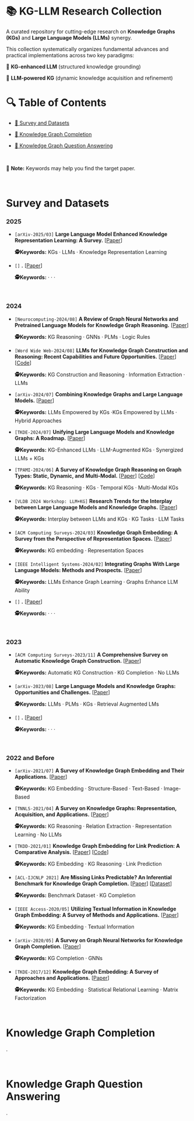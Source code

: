 # 📚 KG-LLM Research Collection

A curated repository for cutting-edge research on **Knowledge Graphs (KGs)** and **Large Language Models (LLMs)** synergy. 

This collection systematically organizes fundamental advances and practical implementations across two key paradigms:

🔹 **KG-enhanced LLM** (structured knowledge grounding)

🔹 **LLM-powered KG** (dynamic knowledge acquisition and refinement)



# 🔍 Table of Contents

- [📜 Survey and Datasets](#survey-and-datasets)

- [📜 Knowledge Graph Completion](#knowledge-graph-completion)

- [📜 Knowledge Graph Question Answering](#knowledge-graph-question-answering)

  

</br>

📌 **Note:** Keywords may help you find the target paper.

</br>

# Survey and Datasets

### 2025

- `[arXiv-2025/03]` **Large Language Model Enhanced Knowledge Representation Learning: A Survey.** [[Paper](https://arxiv.org/abs/2407.00936v4)]

  **🕵️Keywords:** KGs · LLMs · Knowledge Representation Learning

- `[]` **.** [[Paper]()]

  **🕵️Keywords:**  ·  ·  ·

  

</br>

### 2024

- `[Neurocomputing-2024/08]` **A Review of Graph Neural Networks and Pretrained Language Models for Knowledge Graph Reasoning.** [[Paper](https://doi.org/10.1016/j.neucom.2024.128490)]

  **🕵️Keywords:** KG Reasoning · GNNs · PLMs · Logic Rules

- `[Word Wide Web-2024/08]` **LLMs for Knowledge Graph Construction and Reasoning: Recent Capabilities and Future Opportunities.** [[Paper](https://doi.org/10.1007/s11280-024-01297-w)] [[Code](https://github.com/zjunlp/AutoKG)]

  **🕵️Keywords:** KG Construction and Reasoning · Information Extraction · LLMs

- `[arXiv-2024/07]` **Combining Knowledge Graphs and Large Language Models.** [[Paper](https://arxiv.org/pdf/2407.06564v1)]

  **🕵️Keywords:** LLMs Empowered by KGs ·KGs Empowered by LLMs · Hybrid Approaches

- `[TKDE-2024/07]` **Unifying Large Language Models and Knowledge Graphs: A Roadmap.**  [[Paper](https://doi.org/10.1109/TKDE.2024.3352100)] 

  **🕵️Keywords:** KG-Enhanced LLMs · LLM-Augmented KGs · Synergized LLMs + KGs

- `[TPAMI-2024/06]` **A Survey of Knowledge Graph Reasoning on Graph Types: Static, Dynamic, and Multi-Modal.** [[Paper](https://doi.org/10.1109/TPAMI.2024.3417451)] [[Code](https://github.com/LIANGKE23/Awesome-Knowledge-Graph-Reasoning)]

  **🕵️Keywords:** KG Reasoning · KGs · Temporal KGs · Multi-Modal KGs

- `[VLDB 2024 Workshop: LLM+KG]` **Research Trends for the Interplay between Large Language Models and Knowledge Graphs.** [[Paper](https://vldb.org/workshops/2024/proceedings/LLM+KG/LLM+KG-9.pdf)]

  **🕵️Keywords:** Interplay between LLMs and KGs · KG Tasks · LLM Tasks

- `[ACM Computing Surveys-2024/03]` **Knowledge Graph Embedding: A Survey from the Perspective of Representation Spaces.** [[Paper](https://dl.acm.org/doi/10.1145/3643806)]

  **🕵️Keywords:** KG embedding · Representation Spaces

- `[IEEE Intelligent Systems-2024/02]` **Integrating Graphs With Large Language Models: Methods and Prospects.** [[Paper](https://doi.org/10.1109/MIS.2023.3332242)]

  **🕵️Keywords:** LLMs Enhance Graph Learning · Graphs Enhance LLM Ability

- `[]` **.** [[Paper]()]

  **🕵️Keywords:**  ·  ·  ·



</br>

### 2023

- `[ACM Computing Surveys-2023/11]` **A Comprehensive Survey on Automatic Knowledge Graph Construction.** [[Paper](https://dl.acm.org/doi/10.1145/3618295)]

  **🕵️Keywords:** Automatic KG Construction · KG Completion · No LLMs

- `[arXiv-2023/08]` **Large Language Models and Knowledge Graphs: Opportunities and Challenges.** [[Paper](https://arxiv.org/abs/2308.06374v1)]

  **🕵️Keywords:** LLMs · PLMs · KGs · Retrieval Augmented LMs

- `[]` **.** [[Paper]()]

  **🕵️Keywords:**  ·  ·  ·



</br>

### 2022 and Before

- `[arXiv-2021/07]` **A Survey of Knowledge Graph Embedding and Their Applications.** [[Paper](https://arxiv.org/abs/2107.07842v1)]

  **🕵️Keywords:** KG Embedding · Structure-Based · Text-Based · Image-Based

- `[TNNLS-2021/04]` **A Survey on Knowledge Graphs: Representation, Acquisition, and Applications.** [[Paper](https://doi.org/10.1109/TNNLS.2021.3070843)]

  **🕵️Keywords:** KG Reasoning · Relation Extraction · Representation Learning · No LLMs

- `[TKDD-2021/01]` **Knowledge Graph Embedding for Link Prediction: A Comparative Analysis.** [[Paper](https://dl.acm.org/doi/10.1145/3424672)] [[Code](https://github.com/merialdo/research.lpca)]

  **🕵️Keywords:** KG Embedding · KG Reasoning · Link Prediction

- `[ACL-IJCNLP 2021]` **Are Missing Links Predictable? An Inferential Benchmark for Knowledge Graph Completion.** [[Paper](https://aclanthology.org/2021.acl-long.534/)] [[Dataset](https://github.com/TaoMiner/inferwiki)]

  **🕵️Keywords:** Benchmark Dataset · KG Completion

- `[IEEE Access-2020/05]` **Utilizing Textual Information in Knowledge Graph Embedding: A Survey of Methods and Applications.** [[Paper](https://doi.org/10.1109/ACCESS.2020.2995074)] 

  **🕵️Keywords:** KG Embedding · Textual Information 

- `[arXiv-2020/05]` **A Survey on Graph Neural Networks for Knowledge Graph Completion.** [[Paper](https://arxiv.org/abs/2007.12374v1)] 

  **🕵️Keywords:** KG Completion · GNNs 

- `[TKDE-2017/12]` **Knowledge Graph Embedding: A Survey of Approaches and Applications.** [[Paper](https://doi.org/10.1109/TKDE.2017.2754499)] 

  **🕵️Keywords:** KG Embedding · Statistical Relational Learning · Matrix Factorization



</br>

# Knowledge Graph Completion

.





</br>

# Knowledge Graph Question Answering

.



</br>









